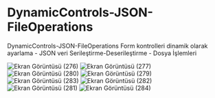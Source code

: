 # DynamicControls-JSON-FileOperations
DynamicControls-JSON-FileOperations
Form kontrolleri dinamik olarak ayarlama - JSON veri Serileştirme-Deserileştirme - Dosya İşlemleri

![Ekran Görüntüsü (276)](https://github.com/mhmdsrt/DynamicControls-JSON-FileOperations/assets/164398109/9211779b-560f-4d2f-b56c-65439a6b725b)
![Ekran Görüntüsü (277)](https://github.com/mhmdsrt/DynamicControls-JSON-FileOperations/assets/164398109/961965ed-9155-467e-b6cb-bc9880784ae6)
![Ekran Görüntüsü (280)](https://github.com/mhmdsrt/DynamicControls-JSON-FileOperations/assets/164398109/8193ef01-0caa-44e8-b557-c31241f39119)
![Ekran Görüntüsü (279)](https://github.com/mhmdsrt/DynamicControls-JSON-FileOperations/assets/164398109/00963b77-addf-4961-948f-bbe975da7fc7)
![Ekran Görüntüsü (283)](https://github.com/mhmdsrt/DynamicControls-JSON-FileOperations/assets/164398109/c805f08b-5720-4000-8bb1-c475c1538267)
![Ekran Görüntüsü (282)](https://github.com/mhmdsrt/DynamicControls-JSON-FileOperations/assets/164398109/b61f967d-f440-4bbe-b995-8671815099e8)
![Ekran Görüntüsü (281)](https://github.com/mhmdsrt/DynamicControls-JSON-FileOperations/assets/164398109/44148d01-9412-4ffb-8488-b5dcea36739a)
![Ekran Görüntüsü (284)](https://github.com/mhmdsrt/DynamicControls-JSON-FileOperations/assets/164398109/30bf53e0-a4c8-4724-a195-7b5f430352fd)
